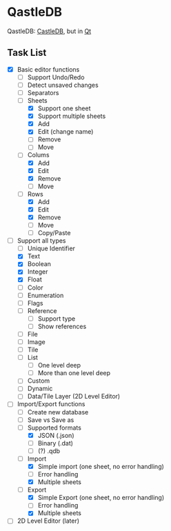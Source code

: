 # QastleDB
 QastleDB: [CastleDB](https://github.com/ncannasse/castle), but in [Qt](https://www.qt.io/)

## Task List
- [x] Basic editor functions
  - [ ] Support Undo/Redo
  - [ ] Detect unsaved changes
  - [ ] Separators
  - [ ] Sheets
    - [x] Support one sheet
    - [x] Support multiple sheets
    - [x] Add
    - [x] Edit (change name)
    - [ ] Remove
    - [ ] Move
  - [ ] Colums
    - [x] Add
    - [x] Edit
    - [x] Remove
    - [ ] Move
  - [ ] Rows
    - [x] Add
    - [x] Edit
    - [x] Remove
    - [ ] Move
    - [ ] Copy/Paste
- [ ] Support all types
  - [ ] Unique Identifier
  - [x] Text
  - [x] Boolean
  - [x] Integer
  - [x] Float
  - [ ] Color
  - [ ] Enumeration
  - [ ] Flags
  - [ ] Reference
    - [ ] Support type
    - [ ] Show references
  - [ ] File
  - [ ] Image
  - [ ] Tile
  - [ ] List
    - [ ] One level deep
    - [ ] More than one level deep
  - [ ] Custom
  - [ ] Dynamic
  - [ ] Data/Tile Layer (2D Level Editor)
- [ ] Import/Export functions
  - [ ] Create new database
  - [ ] Save vs Save as
  - [ ] Supported formats
    - [x] JSON (.json)
    - [ ] Binary (.dat)
    - [ ] \(?) .qdb
  - [ ] Import
    - [x] Simple import (one sheet, no error handling)
    - [ ] Error handling
    - [x] Multiple sheets
  - [ ] Export
    - [x] Simple Export (one sheet, no error handling)
    - [ ] Error handling
    - [x] Multiple sheets
- [ ] 2D Level Editor (later)
